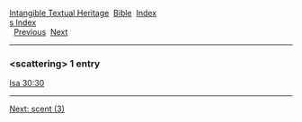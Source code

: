 [Intangible Textual Heritage](../../index)  [Bible](../index) 
[Index](index)   
[s Index](_s_)  
  [Previous](c09852)  [Next](c09854) 

------------------------------------------------------------------------

### &lt;scattering&gt; 1 entry

[Isa 30:30](../kjv/isa030.htm#030)  

------------------------------------------------------------------------

[Next: scent (3)](c09854)
